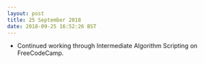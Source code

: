 ```yaml
---
layout: post
title: 25 September 2018 
date: 2018-09-25 16:52:26 BST
---
```

+ Continued working through Intermediate Algorithm Scripting on FreeCodeCamp.

